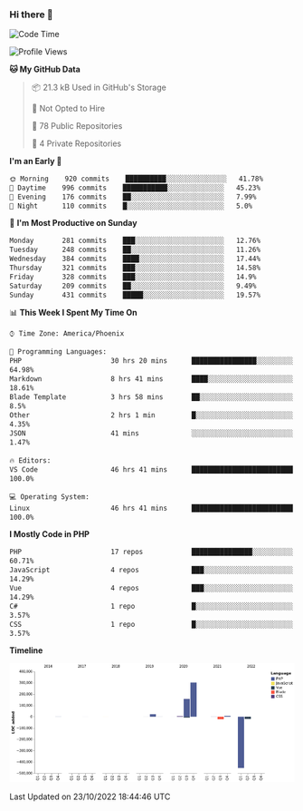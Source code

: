 ### Hi there 👋

<!--START_SECTION:waka-->
![Code Time](http://img.shields.io/badge/Code%20Time-7%2C744%20hrs%2023%20mins-blue)

![Profile Views](http://img.shields.io/badge/Profile%20Views-0-blue)

**🐱 My GitHub Data** 

> 📦 21.3 kB Used in GitHub's Storage 
 > 
> 🚫 Not Opted to Hire
 > 
> 📜 78 Public Repositories 
 > 
> 🔑 4 Private Repositories  
 > 
**I'm an Early 🐤** 

```text
🌞 Morning    920 commits    ██████████░░░░░░░░░░░░░░░   41.78% 
🌆 Daytime    996 commits    ███████████░░░░░░░░░░░░░░   45.23% 
🌃 Evening    176 commits    ██░░░░░░░░░░░░░░░░░░░░░░░   7.99% 
🌙 Night      110 commits    █░░░░░░░░░░░░░░░░░░░░░░░░   5.0%

```
📅 **I'm Most Productive on Sunday** 

```text
Monday       281 commits    ███░░░░░░░░░░░░░░░░░░░░░░   12.76% 
Tuesday      248 commits    ██░░░░░░░░░░░░░░░░░░░░░░░   11.26% 
Wednesday    384 commits    ████░░░░░░░░░░░░░░░░░░░░░   17.44% 
Thursday     321 commits    ███░░░░░░░░░░░░░░░░░░░░░░   14.58% 
Friday       328 commits    ███░░░░░░░░░░░░░░░░░░░░░░   14.9% 
Saturday     209 commits    ██░░░░░░░░░░░░░░░░░░░░░░░   9.49% 
Sunday       431 commits    █████░░░░░░░░░░░░░░░░░░░░   19.57%

```


📊 **This Week I Spent My Time On** 

```text
⌚︎ Time Zone: America/Phoenix

💬 Programming Languages: 
PHP                      30 hrs 20 mins      ████████████████░░░░░░░░░   64.98% 
Markdown                 8 hrs 41 mins       ████░░░░░░░░░░░░░░░░░░░░░   18.61% 
Blade Template           3 hrs 58 mins       ██░░░░░░░░░░░░░░░░░░░░░░░   8.5% 
Other                    2 hrs 1 min         █░░░░░░░░░░░░░░░░░░░░░░░░   4.35% 
JSON                     41 mins             ░░░░░░░░░░░░░░░░░░░░░░░░░   1.47%

🔥 Editors: 
VS Code                  46 hrs 41 mins      █████████████████████████   100.0%

💻 Operating System: 
Linux                    46 hrs 41 mins      █████████████████████████   100.0%

```

**I Mostly Code in PHP** 

```text
PHP                      17 repos            ███████████████░░░░░░░░░░   60.71% 
JavaScript               4 repos             ███░░░░░░░░░░░░░░░░░░░░░░   14.29% 
Vue                      4 repos             ███░░░░░░░░░░░░░░░░░░░░░░   14.29% 
C#                       1 repo              █░░░░░░░░░░░░░░░░░░░░░░░░   3.57% 
CSS                      1 repo              █░░░░░░░░░░░░░░░░░░░░░░░░   3.57%

```


**Timeline**

![Chart not found](https://raw.githubusercontent.com/mikebronner/mikebronner/master/charts/bar_graph.png) 


 Last Updated on 23/10/2022 18:44:46 UTC
<!--END_SECTION:waka-->

<!--
**mikebronner/mikebronner** is a ✨ _special_ ✨ repository because its `README.md` (this file) appears on your GitHub profile.

Here are some ideas to get you started:

- 🔭 I’m currently working on ...
- 🌱 I’m currently learning ...
- 👯 I’m looking to collaborate on ...
- 🤔 I’m looking for help with ...
- 💬 Ask me about ...
- 📫 How to reach me: ...
- 😄 Pronouns: ...
- ⚡ Fun fact: ...
-->
